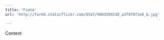 ```yaml
---
title: 'Fiona'
url: 'http://farm9.staticflickr.com/8547/9003509248_a3f8f8f2e6_b.jpg'

---
```


Content
